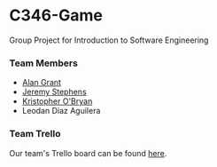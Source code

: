 # C346-Game
Group Project for Introduction to Software Engineering

### Team Members

* [Alan Grant](https://github.com/kurfew007)
* [Jeremy Stephens](https://github.com/sSeld)
* [Kristopher O'Bryan](https://github.com/krs24)
* Leodan Diaz Aguilera

### Team Trello

Our team's Trello board can be found [here](https://trello.com/b/2Ki7x1em/c346-project).
